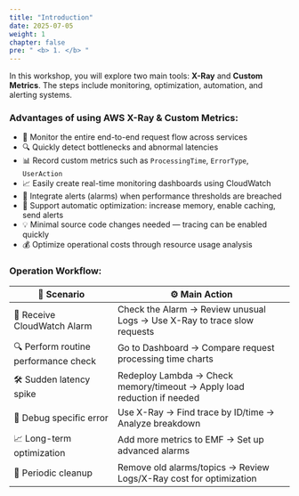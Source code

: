 ```yaml
---
title: "Introduction"
date: 2025-07-05
weight: 1
chapter: false
pre: " <b> 1. </b> "
---
```


In this workshop, you will explore two main tools: **X-Ray** and **Custom Metrics**. The steps include monitoring, optimization, automation, and alerting systems.

### Advantages of using AWS X-Ray & Custom Metrics:

- 🎯 Monitor the entire end-to-end request flow across services  
- 🔍 Quickly detect bottlenecks and abnormal latencies  
- 📊 Record custom metrics such as `ProcessingTime`, `ErrorType`, `UserAction`  
- 📈 Easily create real-time monitoring dashboards using CloudWatch  
- 🚨 Integrate alerts (alarms) when performance thresholds are breached  
- 🤖 Support automatic optimization: increase memory, enable caching, send alerts  
- 💡 Minimal source code changes needed — tracing can be enabled quickly  
- 💰 Optimize operational costs through resource usage analysis  

### Operation Workflow:

| 🧭 **Scenario**                        | ⚙️ **Main Action**                                                                 |
|--------------------------------------|-------------------------------------------------------------------------------------|
| 🔔 Receive CloudWatch Alarm          | Check the Alarm → Review unusual Logs → Use X-Ray to trace slow requests           |
| 🔍 Perform routine performance check | Go to Dashboard → Compare request processing time charts                          |
| 🛠️ Sudden latency spike              | Redeploy Lambda → Check memory/timeout → Apply load reduction if needed           |
| 🧪 Debug specific error               | Use X-Ray → Find trace by ID/time → Analyze breakdown                             |
| 📈 Long-term optimization             | Add more metrics to EMF → Set up advanced alarms                                  |
| 🧹 Periodic cleanup                  | Remove old alarms/topics → Review Logs/X-Ray cost for optimization                |
